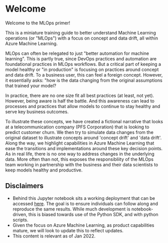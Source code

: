 # Welcome
Welcome to the MLOps primer! 

This is a miniature training guide to better understand Machine Learning operations (or "MLOps") with a focus
on concept and data drift, all within Azure Machine Learning.

MLOps can often be relegated to just "better automation for machine learning". This is partly true, since
DevOps practices and automation are foundational practices in MLOps workflows. But a critical part of keeping
a model healthy or "in production" is focusing on practices around concept and data drift. To a business user,
this can feel a foreign concept. However, it essentially asks: "how is the data changing from the original
assumptions that trained your model?

In practice, there are no one size fit all best practices (at least, not yet). However, being aware is half the
battle. And this awareness can lead to processes and practices that allow models to continue to stay healthy
and serve key business outcomes.

To illustrate these concepts, we have created a fictional narrative that looks at a telecommunication company
(PFS Corporation) that is looking to predict customer churn. We then try to simulate data changes from the
original dataset to illustrate concepts around 'concept drift' and 'data drift'. Along the way, we highlight
capabilities in Azure Machine Learning that ease the transitions and implementations around these key decision
points. As in real life, there is no one way to address changes in the underlying data. More often than not,
this exposes the responsibliity of the MLOps team working in partnership with the business and their data
scientists to keep models healthy and productive. 

## Disclaimers
- Behind this Jupyter notebook sits a working deployment that can be accessed
  [here](https://github.com/ts-azure-services/mlops-primer). The goal is to ensure individuals can follow
  along and reproduce the same results. While much development is notebook-driven, this is biased towards use
  of the Python SDK, and with python scripts.
- Given the focus on Azure Machine Learning, as product capabilities mature, we will look to update this to
  reflect updates.
- This content is relevant as of Jan 2022.
